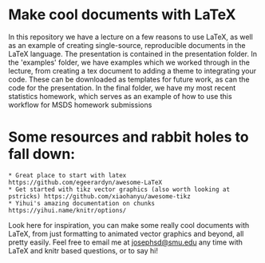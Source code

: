 # Make cool documents with LaTeX
In this repository we have a lecture on a few reasons to use LaTeX, as well as an example of creating single-source, reproducible documents in the LaTeX language. The presentation is contained in the presentation folder. In the 'examples' folder, we have examples which we worked through in the lecture, from creating a tex document to adding a theme to integrating your code. These can be downloaded as templates for future work, as can the code for the presentation. In the final folder, we have my most recent statistics homework, which serves as an example of how to use this workflow for MSDS homework submissions

# Some resources and rabbit holes to fall down:
	* Great place to start with latex https://github.com/egeerardyn/awesome-LaTeX
	* Get started with tikz vector graphics (also worth looking at pstricks) https://github.com/xiaohanyu/awesome-tikz
	* Yihui's amazing documentation on chunks https://yihui.name/knitr/options/
Look here for inspiration, you can make some really cool documents with LaTeX, from just formatting to animated vector graphics and beyond, all pretty easily. Feel free to email me at josephsd@smu.edu any time with LaTeX and knitr based questions, or to say hi!